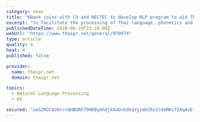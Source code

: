 ```yaml
---
category: news
title: "KBank joins with CU and NECTEC to develop NLP program to aid Thai-language interaction with computers"
excerpt: "to facilitate the processing of Thai language, phonetics and images. AI For Thai can be used to make sentiment analysis, create a chatbot, translate speech to text and vice versa, and identify faces and objects. Programmers are welcome to test this service ..."
publishedDateTime: 2020-06-29T22:10:00Z
webUrl: "https://www.thaipr.net/general/970974"
type: article
quality: 4
heat: 4
published: false

provider:
  name: thaipr.net
  domain: thaipr.net

topics:
  - Natural Language Processing
  - AI

secured: "ueG2MJCQvOrc+QHBDRFf0HKBymhXjk8aO+bdkqYyzmhCRo2cdeMKcTIAqAxEflFxPDWNB0oz69F7NB25nqTWIJNcSe/N7Vdct2PWYqtlh4HhxBN2iaPPCQUHQniRsBuF/YwK2rDUtes32pMgpjWcgFgbtooe2ULKrghbKwmlUj4rP66TmJSYzg6OzXRZEGL0N74QLFotuIx4L4rLDn2gZGuVaVL9DSbpmnYrM5PitHL1O9UWwVnjLpp922Q9ZEKmY2U0v0LJt4KQptzU6hZgVjtO8PZjF1NIjMuk+7Yg4/mRS/484fOdcQX/bt3nbH0ehvQucT0rZb6bWWGYd2+KtA==;6/Kix6huJbV4+YxjSIdf/g=="
---
```


